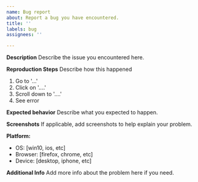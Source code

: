 ```yaml
---
name: Bug report
about: Report a bug you have encountered.
title: ''
labels: bug
assignees: ''

---
```


**Description**
Describe the issue you encountered here.

**Reproduction Steps**
Describe how this happened
1. Go to '...'
2. Click on '....'
3. Scroll down to '....'
4. See error

**Expected behavior**
Describe what you expected to happen.

**Screenshots**
If applicable, add screenshots to help explain your problem.

**Platform:**
- OS: [win10, ios, etc]
- Browser: [firefox, chrome, etc]
- Device: [desktop, iphone, etc]

**Additional Info**
Add more info about the problem here if you need.
